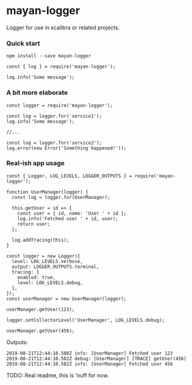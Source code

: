 # mayan-logger

Logger for use in xcalibra or related projects.

### Quick start

```
npm install --save mayan-logger
```

```
const { log } = require('mayan-logger');

log.info('Some message');
```

### A bit more elaborate

```
const logger = require('mayan-logger');

const log = logger.for('service1');
log.info('Some message');

//...

const log = logger.for('service2');
log.error(new Error('Something happened!'));
```

### Real-ish app usage

```
const { Logger, LOG_LEVELS, LOGGER_OUTPUTS } = require('mayan-logger');

function UserManager(logger) {
  const log = logger.for(UserManager);

  this.getUser = id => {
    const user = { id, name: 'User ' + id };
    log.info('Fetched user ' + id, user);
    return user;
  };

  log.addTracing(this);
}

const logger = new Logger({
  level: LOG_LEVELS.verbose,
  output: LOGGER_OUTPUTS.terminal,
  tracing: {
    enabled: true,
    level: LOG_LEVELS.debug,
  },
});
const userManager = new UserManager(logger);

userManager.getUser(123);

logger.setCollectorLevel('UserManager', LOG_LEVELS.debug);

userManager.getUser(456);
```

Outputs:

```
2019-08-21T12:44:10.580Z info: [UserManager] Fetched user 123
2019-08-21T12:44:10.582Z debug: [UserManager] [TRACE] getUser(456)
2019-08-21T12:44:10.582Z info: [UserManager] Fetched user 456
```

TODO: Real readme, this is 'nuff for now.